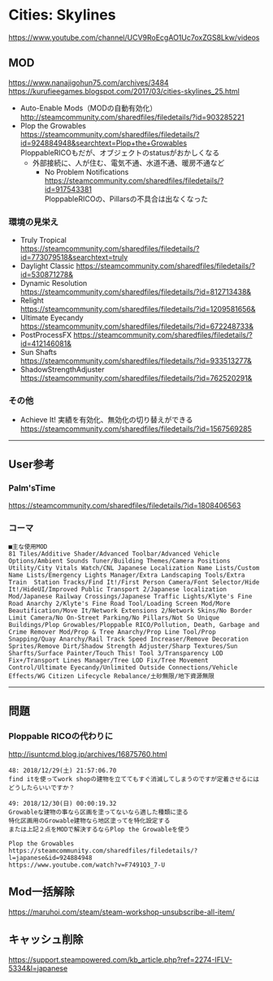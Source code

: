 
# Cities: Skylines

https://www.youtube.com/channel/UCV9RoEcgAO1Uc7oxZGS8Lkw/videos  



## MOD

https://www.nanajigohun75.com/archives/3484  
https://kurufieegames.blogspot.com/2017/03/cities-skylines_25.html  

- Auto-Enable Mods（MODの自動有効化）  
  http://steamcommunity.com/sharedfiles/filedetails/?id=903285221
- Plop the Growables  
  https://steamcommunity.com/sharedfiles/filedetails/?id=924884948&searchtext=Plop+the+Growables  
  PloppableRICOもだが、オブジェクトのstatusがおかしくなる  
  - 外部接続に、人が住む、電気不通、水道不通、暖房不通など  
    - No Problem Notifications  
      https://steamcommunity.com/sharedfiles/filedetails/?id=917543381  
      PloppableRICOの、Pillarsの不具合は出なくなった

### 環境の見栄え

- Truly Tropical  
  https://steamcommunity.com/sharedfiles/filedetails/?id=773079518&searchtext=truly
- Daylight Classic
  https://steamcommunity.com/sharedfiles/filedetails/?id=530871278&
- Dynamic Resolution  
  https://steamcommunity.com/sharedfiles/filedetails/?id=812713438&  
- Relight  
  https://steamcommunity.com/sharedfiles/filedetails/?id=1209581656&  
- Ultimate Eyecandy  
  https://steamcommunity.com/sharedfiles/filedetails/?id=672248733&
- PostProcessFX
  https://steamcommunity.com/sharedfiles/filedetails/?id=412146081&  
- Sun Shafts  
  https://steamcommunity.com/sharedfiles/filedetails/?id=933513277&  
- ShadowStrengthAdjuster  
  https://steamcommunity.com/sharedfiles/filedetails/?id=762520291&  


### その他

- Achieve It!  実績を有効化、無効化の切り替えができる  
  https://steamcommunity.com/sharedfiles/filedetails/?id=1567569285  


- - - 


## User参考

### Palm'sTime

https://steamcommunity.com/sharedfiles/filedetails/?id=1808406563

### コーマ

```
■主な使用MOD
81 Tiles/Additive Shader/Advanced Toolbar/Advanced Vehicle Options/Ambient Sounds Tuner/Building Themes/Camera Positions Utility/City Vitals Watch/CNL Japanese Localization Name Lists/Custom Name Lists/Emergency Lights Manager/Extra Landscaping Tools/Extra Train  Station Tracks/Find It!/First Person Camera/Font Selector/Hide It!/HideUI/Improved Public Transport 2/Japanese localization Mod/Japanese Railway Crossings/Japanese Traffic Lights/Klyte's Fine Road Anarchy 2/Klyte's Fine Road Tool/Loading Screen Mod/More Beautification/Move It/Network Extensions 2/Network Skins/No Border Limit Camera/No On-Street Parking/No Pillars/Not So Unique Buildings/Plop Growables/Ploppable RICO/Pollution, Death, Garbage and Crime Remover Mod/Prop & Tree Anarchy/Prop Line Tool/Prop Snapping/Quay Anarchy/Rail Track Speed Increaser/Remove Decoration Sprites/Remove Dirt/Shadow Strength Adjuster/Sharp Textures/Sun Sharfts/Surface Painter/Touch This! Tool 3/Transparency LOD Fix+/Transport Lines Manager/Tree LOD Fix/Tree Movement Control/Ultimate Eyecandy/Unlimited Outside Connections/Vehicle Effects/WG Citizen Lifecycle Rebalance/土砂無限/地下資源無限
```

- - - 


## 問題

### Ploppable RICOの代わりに

http://isuntcmd.blog.jp/archives/16875760.html

```
48: 2018/12/29(土) 21:57:06.70
find itを使ってwork shopの建物を立ててもすぐ消滅してしまうのですが定着させるにはどうしたらいいですか？

49: 2018/12/30(日) 00:00:19.32
Growableな建物の事なら区画を塗ってないなら適した種類に塗る
特化区画用のGrowable建物なら地区塗ってを特化設定する
または上記２点をMODで解決するならPlop the Growableを使う

Plop the Growables
https://steamcommunity.com/sharedfiles/filedetails/?l=japanese&id=924884948
https://www.youtube.com/watch?v=F7491Q3_7-U
```


## Mod一括解除

https://maruhoi.com/steam/steam-workshop-unsubscribe-all-item/


## キャッシュ削除

https://support.steampowered.com/kb_article.php?ref=2274-IFLV-5334&l=japanese  




